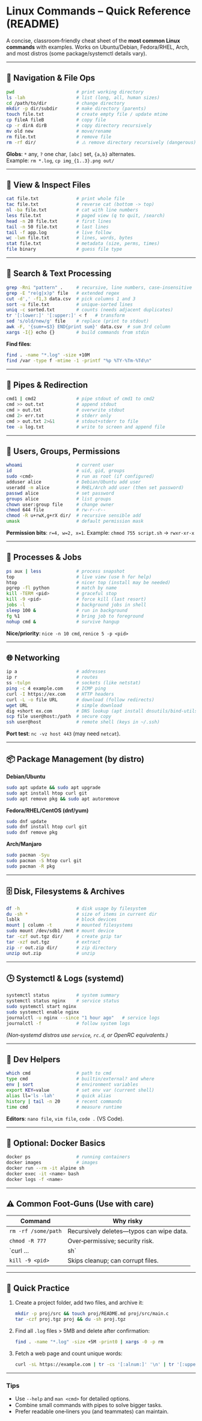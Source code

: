 # Linux Commands – Quick Reference (README)

A concise, classroom‑friendly cheat sheet of the **most common Linux commands** with examples. Works on Ubuntu/Debian, Fedora/RHEL, Arch, and most distros (some package/systemctl details vary).

---

## 🧭 Navigation & File Ops

```bash
pwd                       # print working directory
ls -lah                   # list (long, all, human sizes)
cd /path/to/dir           # change directory
mkdir -p dir/subdir       # make directory (parents)
touch file.txt            # create empty file / update mtime
cp fileA fileB            # copy file
cp -r dirA dirB           # copy directory recursively
mv old new                # move/rename
rm file.txt               # remove file
rm -rf dir/               # ⚠️ remove directory recursively (dangerous)
```

**Globs**: `*` any, `?` one char, `[abc]` set, `{a,b}` alternates.  
Example: `rm *.log`, `cp img_{1..3}.png out/`

---

## 👀 View & Inspect Files

```bash
cat file.txt              # print whole file
tac file.txt              # reverse cat (bottom -> top)
nl -ba file.txt           # cat with line numbers
less file.txt             # paged view (q to quit, /search)
head -n 20 file.txt       # first lines
tail -n 50 file.txt       # last lines
tail -f app.log           # live follow
wc -lwm file.txt          # lines, words, bytes
stat file.txt             # metadata (size, perms, times)
file binary               # guess file type
```

---

## 🔎 Search & Text Processing

```bash
grep -Rni "pattern" .     # recursive, line numbers, case-insensitive
grep -E "re(g|x)p" file   # extended regex
cut -d',' -f1,3 data.csv  # pick columns 1 and 3
sort -u file.txt          # unique-sorted lines
uniq -c sorted.txt        # counts (needs adjacent duplicates)
tr '[:lower:]' '[:upper:]' < f   # transform
sed 's/old/new/g' file    # replace (print to stdout)
awk -F, '{sum+=$3} END{print sum}' data.csv  # sum 3rd column
xargs -I{} echo {}        # build commands from stdin
```

**Find files**:
```bash
find . -name "*.log" -size +10M
find /var -type f -mtime -1 -printf "%p %TY-%Tm-%Td\n"
```

---

## 🔁 Pipes & Redirection

```bash
cmd1 | cmd2               # pipe stdout of cmd1 to cmd2
cmd >> out.txt            # append stdout
cmd > out.txt             # overwrite stdout
cmd 2> err.txt            # stderr only
cmd > out.txt 2>&1        # stdout+stderr to file
tee -a log.txt            # write to screen and append file
```

---

## 👤 Users, Groups, Permissions

```bash
whoami                    # current user
id                        # uid, gid, groups
sudo <cmd>                # run as root (if configured)
adduser alice             # Debian/Ubuntu add user
useradd -m alice          # RHEL/Arch add user (then set password)
passwd alice              # set password
groups alice              # list groups
chown user:group file     # change owner
chmod 644 file            # rw-r--r--
chmod -R u+rwX,g+rX dir/  # recursive sensible add
umask                     # default permission mask
```

**Permission bits**: `r=4, w=2, x=1`. Example: `chmod 755 script.sh` → `rwxr-xr-x`

---

## 🧪 Processes & Jobs

```bash
ps aux | less             # process snapshot
top                       # live view (use h for help)
htop                      # nicer top (install may be needed)
pgrep -fl python          # match by name
kill -TERM <pid>          # graceful stop
kill -9 <pid>             # force kill (last resort)
jobs -l                   # background jobs in shell
sleep 100 &               # run in background
fg %1                     # bring job to foreground
nohup cmd &               # survive hangup
```

**Nice/priority**: `nice -n 10 cmd`, `renice 5 -p <pid>`

---

## 🌐 Networking

```bash
ip a                      # addresses
ip r                      # routes
ss -tulpn                 # sockets (like netstat)
ping -c 4 example.com     # ICMP ping
curl -I https://ex.com    # HTTP headers
curl -L -o file URL       # download (follow redirects)
wget URL                  # simple download
dig +short ex.com         # DNS lookup (apt install dnsutils/bind-utils)
scp file user@host:/path  # secure copy
ssh user@host             # remote shell (keys in ~/.ssh)
```

**Port test**: `nc -vz host 443` (may need `netcat`).

---

## 📦 Package Management (by distro)

**Debian/Ubuntu**
```bash
sudo apt update && sudo apt upgrade
sudo apt install htop curl git
sudo apt remove pkg && sudo apt autoremove
```

**Fedora/RHEL/CentOS (dnf/yum)**
```bash
sudo dnf update
sudo dnf install htop curl git
sudo dnf remove pkg
```

**Arch/Manjaro**
```bash
sudo pacman -Syu
sudo pacman -S htop curl git
sudo pacman -R pkg
```

---

## 🗄️ Disk, Filesystems & Archives

```bash
df -h                     # disk usage by filesystem
du -sh *                  # size of items in current dir
lsblk                     # block devices
mount | column -t         # mounted filesystems
sudo mount /dev/sdb1 /mnt # mount device
tar -czf out.tgz dir/     # create gzip tar
tar -xzf out.tgz          # extract
zip -r out.zip dir/       # zip directory
unzip out.zip             # unzip
```

---

## 🕒 Systemctl & Logs (systemd)

```bash
systemctl status          # system summary
systemctl status nginx    # service status
sudo systemctl start nginx
sudo systemctl enable nginx
journalctl -u nginx --since "1 hour ago"   # service logs
journalctl -f             # follow system logs
```

*(Non‑systemd distros use `service`, `rc.d`, or OpenRC equivalents.)*

---

## 🧰 Dev Helpers

```bash
which cmd                 # path to cmd
type cmd                  # builtin/external? and where
env | sort                # environment variables
export KEY=value          # set env var (current shell)
alias ll='ls -lah'        # quick alias
history | tail -n 20      # recent commands
time cmd                  # measure runtime
```

**Editors**: `nano file`, `vim file`, `code .` (VS Code).

---

## 🐳 Optional: Docker Basics

```bash
docker ps                 # running containers
docker images             # images
docker run --rm -it alpine sh
docker exec -it <name> bash
docker logs -f <name>
```

---

## ⚠️ Common Foot‑Guns (Use with care)

| Command | Why risky |
|---|---|
| `rm -rf /some/path` | Recursively deletes—typos can wipe data. |
| `chmod -R 777` | Over‑permissive; security risk. |
| `curl … | sh` | Executes remote code blindly. Prefer review & checksums. |
| `kill -9 <pid>` | Skips cleanup; can corrupt files. |

---

## 🧪 Quick Practice

1. Create a project folder, add two files, and archive it:
   ```bash
   mkdir -p proj/src && touch proj/README.md proj/src/main.c
   tar -czf proj.tgz proj && du -sh proj.tgz
   ```
2. Find all `.log` files > 5MB and delete after confirmation:
   ```bash
   find . -name "*.log" -size +5M -print0 | xargs -0 -p rm
   ```
3. Fetch a web page and count unique words:
   ```bash
   curl -sL https://example.com | tr -cs '[:alnum:]' '\n' | tr '[:upper:]' '[:lower:]' | sort | uniq -c | sort -nr | head
   ```

---

### Tips
- Use `--help` and `man <cmd>` for detailed options.
- Combine small commands with pipes to solve bigger tasks.
- Prefer readable one‑liners you (and teammates) can maintain.
